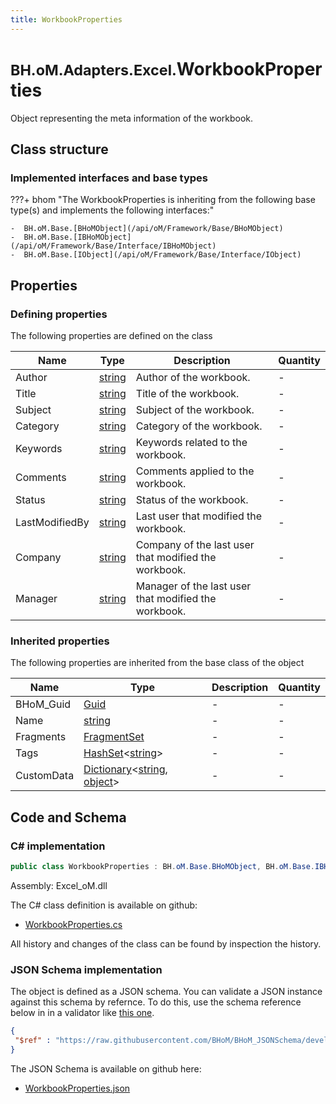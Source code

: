 ```yaml
---
title: WorkbookProperties
---
```


# <small>BH.oM.Adapters.Excel.</small>**WorkbookProperties**

Object representing the meta information of the workbook.

## Class structure

### Implemented interfaces and base types

???+ bhom "The WorkbookProperties is inheriting from the following base type(s) and implements the following interfaces:"

    -  BH.oM.Base.[BHoMObject](/api/oM/Framework/Base/BHoMObject)
    -  BH.oM.Base.[IBHoMObject](/api/oM/Framework/Base/Interface/IBHoMObject)
    -  BH.oM.Base.[IObject](/api/oM/Framework/Base/Interface/IObject)


## Properties



### Defining properties

The following properties are defined on the class

| Name             | Type             | Description      | Quantity         |
|------------------|------------------|------------------|------------------|
| Author | [string](https://learn.microsoft.com/en-us/dotnet/api/System.String?view=netstandard-2.0) | Author of the workbook. | - |
| Title | [string](https://learn.microsoft.com/en-us/dotnet/api/System.String?view=netstandard-2.0) | Title of the workbook. | - |
| Subject | [string](https://learn.microsoft.com/en-us/dotnet/api/System.String?view=netstandard-2.0) | Subject of the workbook. | - |
| Category | [string](https://learn.microsoft.com/en-us/dotnet/api/System.String?view=netstandard-2.0) | Category of the workbook. | - |
| Keywords | [string](https://learn.microsoft.com/en-us/dotnet/api/System.String?view=netstandard-2.0) | Keywords related to the workbook. | - |
| Comments | [string](https://learn.microsoft.com/en-us/dotnet/api/System.String?view=netstandard-2.0) | Comments applied to the workbook. | - |
| Status | [string](https://learn.microsoft.com/en-us/dotnet/api/System.String?view=netstandard-2.0) | Status of the workbook. | - |
| LastModifiedBy | [string](https://learn.microsoft.com/en-us/dotnet/api/System.String?view=netstandard-2.0) | Last user that modified the workbook. | - |
| Company | [string](https://learn.microsoft.com/en-us/dotnet/api/System.String?view=netstandard-2.0) | Company of the last user that modified the workbook. | - |
| Manager | [string](https://learn.microsoft.com/en-us/dotnet/api/System.String?view=netstandard-2.0) | Manager of the last user that modified the workbook. | - |


### Inherited properties
The following properties are inherited from the base class of the object

| Name             | Type             | Description      | Quantity         |
|------------------|------------------|------------------|------------------|
| BHoM_Guid | [Guid](https://learn.microsoft.com/en-us/dotnet/api/System.Guid?view=netstandard-2.0) | - | - |
| Name | [string](https://learn.microsoft.com/en-us/dotnet/api/System.String?view=netstandard-2.0) | - | - |
| Fragments | [FragmentSet](/api/oM/Framework/Base/FragmentSet) | - | - |
| Tags | [HashSet](https://learn.microsoft.com/en-us/dotnet/api/System.Collections.Generic.HashSet-1?view=netstandard-2.0)&lt;[string](https://learn.microsoft.com/en-us/dotnet/api/System.String?view=netstandard-2.0)&gt; | - | - |
| CustomData | [Dictionary](https://learn.microsoft.com/en-us/dotnet/api/System.Collections.Generic.Dictionary-2?view=netstandard-2.0)&lt;[string](https://learn.microsoft.com/en-us/dotnet/api/System.String?view=netstandard-2.0), [object](https://learn.microsoft.com/en-us/dotnet/api/System.Object?view=netstandard-2.0)&gt; | - | - |


## Code and Schema

### C# implementation

``` C# title="C#"
public class WorkbookProperties : BH.oM.Base.BHoMObject, BH.oM.Base.IBHoMObject, BH.oM.Base.IObject
```

Assembly: Excel_oM.dll

The C# class definition is available on github:

- [WorkbookProperties.cs](https://github.com/BHoM/Excel_Toolkit/blob/develop/Excel_oM/ClosedXML\WorkbookProperties.cs)

All history and changes of the class can be found by inspection the history.
### JSON Schema implementation

The object is defined as a JSON schema. You can validate a JSON instance against this schema by refernce. To do this, use the schema reference below in in a validator like [this one](https://www.jsonschemavalidator.net/).

``` json title="JSON Schema"
{
 "$ref" : "https://raw.githubusercontent.com/BHoM/BHoM_JSONSchema/develop/Excel_oM/WorkbookProperties.json"
}
```

The JSON Schema is available on github here:

- [WorkbookProperties.json](https://github.com/BHoM/BHoM_JSONSchema/blob/develop/Excel_oM/WorkbookProperties.json)
